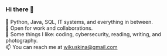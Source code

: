 ### Hi there 👋

🌱 Python, Java, SQL, IT systems, and everything in between.<br>
🔭 Open for work and collaborations.<br>
👯 Some things I like: coding, cybersecurity, reading, writing, and photography.<br>
📫 You can reach me at wikuskina@gmail.com<br>

